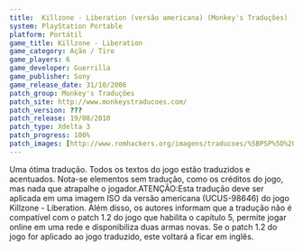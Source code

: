 ```yaml
---
title:  Killzone - Liberation (versão americana) (Monkey's Traduções)
system: PlayStation Portable
platform: Portátil
game_title: Killzone - Liberation
game_category: Ação / Tiro
game_players: 6
game_developer: Guerrilla
game_publisher: Sony
game_release_date: 31/10/2006
patch_group: Monkey's Traduções
patch_site: http://www.monkeystraducoes.com/
patch_version: ???
patch_release: 19/08/2010
patch_type: Xdelta 3
patch_progress: 100%
patch_images: [http://www.romhackers.org/imagens/traducoes/%5BPSP%5D%20Killzone%20-%20Liberation%20-%20Monkey's%20Tradu%C3%A7%C3%B5es%20-%201.jpg,http://www.romhackers.org/imagens/traducoes/%5BPSP%5D%20Killzone%20-%20Liberation%20-%20Monkey's%20Tradu%C3%A7%C3%B5es%20-%202.jpg,http://www.romhackers.org/imagens/traducoes/%5BPSP%5D%20Killzone%20-%20Liberation%20-%20Monkey's%20Tradu%C3%A7%C3%B5es%20-%203.jpg]
---
```

Uma ótima tradução. Todos os textos do jogo estão traduzidos e acentuados. Nota-se elementos sem tradução, como os créditos do jogo, mas nada que atrapalhe o jogador.ATENÇÃO:Esta tradução deve ser aplicada em uma imagem ISO da versão americana (UCUS-98646) do jogo Killzone - Liberation. Além disso, os autores informam que a tradução não é compatível com o patch 1.2 do jogo que habilita o capítulo 5, permite jogar online em uma rede e disponibiliza duas armas novas. Se o patch 1.2 do jogo for aplicado ao jogo traduzido, este voltará a ficar em inglês.